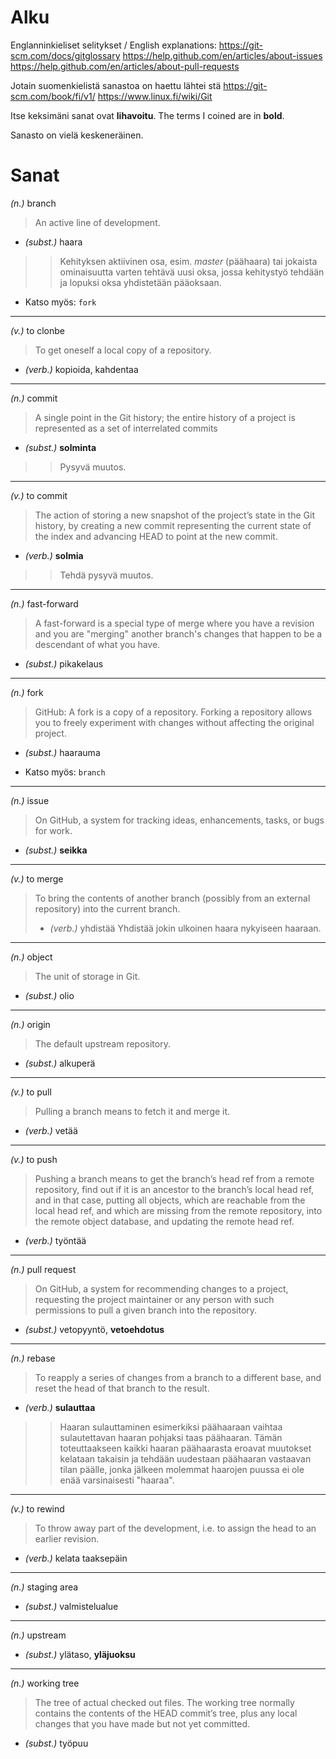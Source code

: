 # Alku
Englanninkieliset selitykset / English explanations:
https://git-scm.com/docs/gitglossary
https://help.github.com/en/articles/about-issues
https://help.github.com/en/articles/about-pull-requests

Jotain suomenkielistä sanastoa on haettu lähtei stä
https://git-scm.com/book/fi/v1/
https://www.linux.fi/wiki/Git

Itse keksimäni sanat ovat **lihavoitu**.
The terms I coined are in **bold**.

Sanasto on vielä keskeneräinen.

# Sanat

_(n.)_ branch
> An active line of development.
* _(subst.)_ haara
>> Kehityksen aktiivinen osa, esim. _master_ (päähaara) tai jokaista 
>> ominaisuutta varten tehtävä uusi oksa, jossa kehitystyö tehdään ja lopuksi
>> oksa yhdistetään pääoksaan.
- Katso myös: `fork`

---

_(v.)_ to clonbe
> To get oneself a local copy of a repository.
* _(verb.)_ kopioida, kahdentaa

---

_(n.)_ commit
> A single point in the Git history; the entire history of a project is
> represented as a set of interrelated commits
* _(subst.)_ **solminta**
>> Pysyvä muutos.

---

_(v.)_ to commit
> The action of storing a new snapshot of the project’s state in the Git
> history, by creating a new commit representing the current state of the
> index and advancing HEAD to point at the new commit.
* _(verb.)_ **solmia**
>> Tehdä pysyvä muutos.

----

_(n.)_ fast-forward
> A fast-forward is a special type of merge where you have a revision
> and you are "merging" another branch's changes that happen to be a
> descendant of what you have.
* _(subst.)_ pikakelaus

---

_(n.)_ fork
> GitHub: A fork is a copy of a repository. Forking a repository allows you
> to freely experiment with changes without affecting the original project.
* _(subst.)_ haarauma
- Katso myös: `branch`

---

_(n.)_ issue
> On GitHub, a system for tracking ideas, enhancements, tasks,
> or bugs for work.
* _(subst.)_ **seikka**

---

_(v.)_ to merge
> To bring the contents of another branch (possibly from an external
> repository) into the current branch. 
>* _(verb.)_ yhdistää
> Yhdistää jokin ulkoinen haara nykyiseen haaraan.

---

_(n.)_ object
> The unit of storage in Git.
* _(subst.)_ olio

---

_(n.)_ origin
> The default upstream repository.
* _(subst.)_ alkuperä

---

_(v.)_ to pull
> Pulling a branch means to fetch it and merge it.
* _(verb.)_ vetää

---

_(v.)_ to push
> Pushing a branch means to get the branch’s head ref from a remote repository,
> find out if it is an ancestor to the branch’s local head ref, and in that
> case, putting all objects, which are reachable from the local head ref,
> and which are missing from the remote repository, into the remote object
> database, and updating the remote head ref. 
* _(verb.)_ työntää

---

_(n.)_ pull request
> On GitHub, a system for recommending changes to a project,
> requesting the project maintainer or any person with such
> permissions to pull a given branch into the repository.
* _(subst.)_ vetopyyntö, **vetoehdotus**

---

_(n.)_ rebase
> To reapply a series of changes from a branch to a different base,
> and reset the head of that branch to the result.
* _(verb.)_ **sulauttaa**
>> Haaran sulauttaminen esimerkiksi päähaaraan vaihtaa sulautettavan
>> haaran pohjaksi taas päähaaran. Tämän toteuttaakseen kaikki
>> haaran päähaarasta eroavat muutokset kelataan takaisin ja tehdään
>> uudestaan päähaaran vastaavan tilan päälle, jonka jälkeen molemmat
>> haarojen puussa ei ole enää varsinaisesti "haaraa".

---

_(v.)_ to rewind
> To throw away part of the development, i.e. to assign the head
> to an earlier revision.
* _(verb.)_ kelata taaksepäin

---

_(n.)_ staging area
* _(subst.)_ valmistelualue

---

_(n.)_ upstream
* _(subst.)_ ylätaso, **yläjuoksu**

---

_(n.)_ working tree
> The tree of actual checked out files. The working tree normally
> contains the contents of the HEAD commit’s tree, plus any local
> changes that you have made but not yet committed.
* _(subst.)_ työpuu


